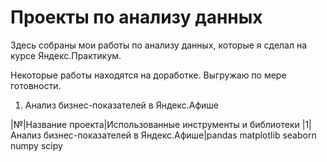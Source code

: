 # Проекты по анализу данных

Здесь собраны мои работы по анализу данных, которые я сделал на курсе Яндекс.Практикум. 

Некоторые работы находятся на доработке. Выгружаю по мере готовности.

1. Анализ бизнес-показателей в Яндекс.Афише

|№|Название проекта|Использованные инструменты и библиотеки
|1|Анализ бизнес-показателей в Яндекс.Афише|pandas matplotlib seaborn numpy scipy
